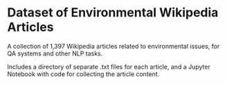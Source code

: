 # Dataset of Environmental Wikipedia Articles
A collection of 1,397 Wikipedia articles related to environmental issues, for QA systems and other NLP tasks.  
  
Includes a directory of separate .txt files for each article, and a Jupyter Notebook with code for collecting the article content.
